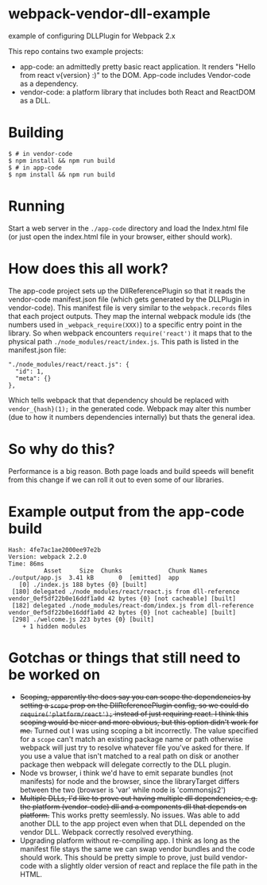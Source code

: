 # webpack-vendor-dll-example
example of configuring DLLPlugin for Webpack 2.x

This repo contains two example projects:
  - app-code: an admittedly pretty basic react application. It renders "Hello from react v{version} :)" to the DOM. App-code includes Vendor-code as a dependency.
  - vendor-code: a platform library that includes both React and ReactDOM as a DLL.

# Building
```
$ # in vendor-code
$ npm install && npm run build
$ # in app-code
$ npm install && npm run build
```

# Running
Start a web server in the `./app-code` directory and load the Index.html file (or just open the index.html file in your browser, either should work).

# How does this all work?
The app-code project sets up the DllReferencePlugin so that it reads the vendor-code manifest.json file (which gets generated by the DLLPlugin in vendor-code). This manifest file is very similar to the `webpack.records` files that each project outputs. They map the internal webpack module ids (the numbers used in `_webpack_require(XXX)`) to a specific entry point in the library. So when webpack encounters `require('react')` it maps that to the physical path `./node_modules/react/index.js`. This path is listed in the manifest.json file:

```
"./node_modules/react/react.js": {
  "id": 1,
  "meta": {}
},
```

Which tells webpack that that dependency should be replaced with `vendor_{hash}(1);` in the generated code. Webpack may alter this number (due to how it numbers dependencies internally) but thats the general idea.

# So why do this?
Performance is a big reason. Both page loads and build speeds will benefit from this change if we can roll it out to even some of our libraries.

# Example output from the app-code build
```
Hash: 4fe7ac1ae2000ee97e2b
Version: webpack 2.2.0
Time: 86ms
          Asset     Size  Chunks             Chunk Names
./output/app.js  3.41 kB       0  [emitted]  app
   [0] ./index.js 188 bytes {0} [built]
 [180] delegated ./node_modules/react/react.js from dll-reference vendor_0ef5df22b0e16ddf1a0d 42 bytes {0} [not cacheable] [built]
 [182] delegated ./node_modules/react-dom/index.js from dll-reference vendor_0ef5df22b0e16ddf1a0d 42 bytes {0} [not cacheable] [built]
 [298] ./welcome.js 223 bytes {0} [built]
    + 1 hidden modules
```


# Gotchas or things that still need to be worked on
 - ~~Scoping, apparently the docs say you can scope the dependencies by setting a `scope` prop on the DllReferencePlugin config, so we could do `require('platform/react');` instead of just requiring react. I think this scoping would be nicer and more obvious, but this option didn't work for me.~~ Turned out I was using scoping a bit incorrectly. The value specified for a `scope` can't match an existing package name or path otherwise webpack will just try to resolve whatever file you've asked for there. If you use a value that isn't matched to a real path on disk or another package then webpack will delegate correctly to the DLL plugin.
 - Node vs browser, i think we'd have to emit separate bundles (not manifests) for node and the browser, since the libraryTarget differs between the two (browser is 'var' while node is 'commonsjs2')
 - ~~Multiple DLLs, I'd like to prove out having multiple dll dependencies, e.g. the platform (vendor-code) dll and a components dll that depends on platform.~~ This works pretty seemlessly. No issues. Was able to add another DLL to the app project even when that DLL depended on the vendor DLL. Webpack correctly resolved everything.
 - Upgrading platform without re-compiling app. I think as long as the manifest file stays the same we can swap vendor bundles and the code should work. This should be pretty simple to prove, just build vendor-code with a slightly older version of react and replace the file path in the HTML.
